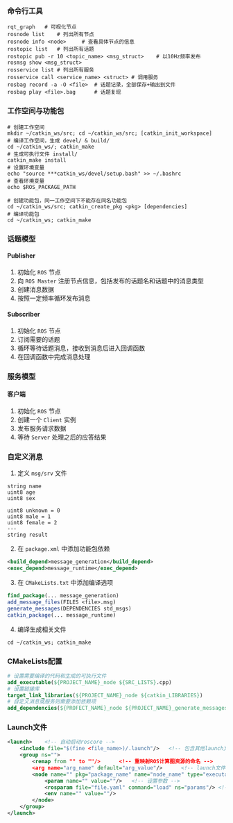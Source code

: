 ### 命令行工具

```shell
rqt_graph	# 可视化节点
rosnode list	# 列出所有节点
rosnode info <node>		# 查看具体节点的信息
rostopic list	# 列出所有话题
rostopic pub -r 10 <topic_name> <msg_struct>	# 以10Hz频率发布
rosmsg show <msg_struct>
rosservice list	# 列出所有服务
rosservice call <service_name> <struct>	# 调用服务
rosbag record -a -O <file>	# 话题记录，全部保存+输出到文件
rosbag play <file>.bag		# 话题复现
```

### 工作空间与功能包

```shell
# 创建工作空间
mkdir ~/catkin_ws/src; cd ~/catkin_ws/src; [catkin_init_workspace]
# 编译工作空间，生成 devel/ & build/
cd ~/catkin_ws/; catkin_make
# 生成可执行文件 install/
catkin_make install
# 设置环境变量
echo "source ***catkin_ws/devel/setup.bash" >> ~/.bashrc
# 查看环境变量
echo $ROS_PACKAGE_PATH

# 创建功能包，同一工作空间下不能存在同名功能包
cd ~/catkin_ws/src; catkin_create_pkg <pkg> [dependencies]
# 编译功能包
cd ~/catkin_ws; catkin_make
```

### 话题模型

#### Publisher

1. 初始化 `ROS` 节点
2. 向 `ROS Master` 注册节点信息，包括发布的话题名和话题中的消息类型
3. 创建消息数据
4. 按照一定频率循环发布消息

#### Subscriber

1. 初始化 `ROS` 节点
2. 订阅需要的话题
3. 循环等待话题消息，接收到消息后进入回调函数
4. 在回调函数中完成消息处理

### 服务模型

#### 客户端

1. 初始化 `ROS` 节点
2. 创建一个 `Client` 实例
3. 发布服务请求数据
4. 等待 `Server` 处理之后的应答结果

### 自定义消息

1. 定义 `msg/srv` 文件

```shell
string name
uint8 age
uint8 sex

uint8 unknown = 0
uint8 male = 1
uint8 female = 2
---
string result
```

2. 在 `package.xml` 中添加功能包依赖

```xml
<build_depend>message_generation</build_depend>
<exec_depend>message_runtime</exec_depend>
```

3. 在 `CMakeLists.txt` 中添加编译选项

```cmake
find_package(... message_generation)
add_message_files(FILES <file>.msg)
generate_messages(DEPENDENCIES std_msgs)
catkin_package(... message_runtime)
```

4. 编译生成相关文件

```shell
cd ~/catkin_ws; catkin_make
```

### CMakeLists配置

```cmake
# 设置需要编译的代码和生成的可执行文件
add_executable(${PROJECT_NAME}_node ${SRC_LISTS}.cpp)
# 设置链接库
target_link_libraries(${PROJECT_NAME}_node ${catkin_LIBRARIES})
# 自定义消息或服务则需要添加依赖项
add_dependencies(${PROFECT_NAME}_node ${PROJECT_NAME}_generate_messages_cpp)	# 后者无需改动
```

### Launch文件

```xml
<launch>	<!-- 自动启动roscore -->
    <include file="$(fine <file_name>)/.launch"/>	<!-- 包含其他launch文件 -->
    <group ns="">
        <remap from "" to ""/>		<!-- 重映射ROS计算图资源的命名 -->
        <arg name="arg_name" default="arg_value"/>		<!-- launch文件内部的参数 -->
		<node name="" pkg="package_name" name="node_name" type="executable_name" output="screen" ns="" args="$(arg arg_name)" respawn="挂掉是否重启" required="是否必须运行成功">
        	<param name="" value=""/>	<!-- 设置参数 -->
            <rosparam file="file.yaml" command="load" ns="params"/>	<!-- 加载文件中的多个参数 -->
            <env name="" value=""/>
        </node>
    </group>
</launch>
```

